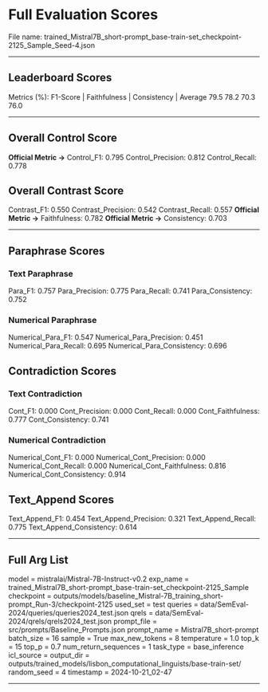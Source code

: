 # Full Evaluation Scores

File name: trained_Mistral7B_short-prompt_base-train-set_checkpoint-2125_Sample_Seed-4.json


---

## Leaderboard Scores

Metrics (%): F1-Score | Faithfulness | Consistency | Average
                79.5        78.2          70.3        76.0

---

## Overall Control Score

**Official Metric ->** Control_F1: 0.795
Control_Precision: 0.812
Control_Recall: 0.778

## Overall Contrast Score

Contrast_F1: 0.550
Contrast_Precision: 0.542
Contrast_Recall: 0.557
**Official Metric ->** Faithfulness: 0.782
**Official Metric ->** Consistency: 0.703

---


## Paraphrase Scores


### Text Paraphrase

Para_F1: 0.757
Para_Precision: 0.775
Para_Recall: 0.741
Para_Consistency: 0.752


### Numerical Paraphrase

Numerical_Para_F1: 0.547
Numerical_Para_Precision: 0.451
Numerical_Para_Recall: 0.695
Numerical_Para_Consistency: 0.696


## Contradiction Scores


### Text Contradiction

Cont_F1: 0.000
Cont_Precision: 0.000
Cont_Recall: 0.000
Cont_Faithfulness: 0.777
Cont_Consistency: 0.741


### Numerical Contradiction

Numerical_Cont_F1: 0.000
Numerical_Cont_Precision: 0.000
Numerical_Cont_Recall: 0.000
Numerical_Cont_Faithfulness: 0.816
Numerical_Cont_Consistency: 0.914


## Text_Append Scores

Text_Append_F1: 0.454
Text_Append_Precision: 0.321
Text_Append_Recall: 0.775
Text_Append_Consistency: 0.614

---

## Full Arg List

model = mistralai/Mistral-7B-Instruct-v0.2
exp_name = trained_Mistral7B_short-prompt_base-train-set_checkpoint-2125_Sample
checkpoint = outputs/models/baseline_Mistral-7B_training_short-prompt_Run-3/checkpoint-2125
used_set = test
queries = data/SemEval-2024/queries/queries2024_test.json
qrels = data/SemEval-2024/qrels/qrels2024_test.json
prompt_file = src/prompts/Baseline_Prompts.json
prompt_name = Mistral7B_short-prompt
batch_size = 16
sample = True
max_new_tokens = 8
temperature = 1.0
top_k = 15
top_p = 0.7
num_return_sequences = 1
task_type = base_inference
icl_source = 
output_dir = outputs/trained_models/lisbon_computational_linguists/base-train-set/
random_seed = 4
timestamp = 2024-10-21_02-47

---


